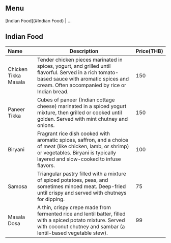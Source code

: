 ## Menu

[Indian Food](#Indian Food) | ...

## Indian Food 
| Name                    | Description                       | Price(THB)    |
|:------------------------|-----------------------------------|---------------|
| Chicken Tikka Masala    | Tender chicken pieces marinated in spices, yogurt, and grilled until flavorful. Served in a rich tomato-based sauce with aromatic spices and cream. Often accompanied by rice or Indian bread.                                  | 150           |
| Paneer Tikka            | Cubes of paneer (Indian cottage cheese) marinated in a spiced yogurt mixture, then grilled or cooked until golden. Served with mint chutney and onions.                                  | 150           |
| Biryani                 | Fragrant rice dish cooked with aromatic spices, saffron, and a choice of meat (like chicken, lamb, or shrimp) or vegetables. Biryani is typically layered and slow-cooked to infuse flavors.                                  | 100           |
| Samosa                  | Triangular pastry filled with a mixture of spiced potatoes, peas, and sometimes minced meat. Deep-fried until crispy and served with chutneys for dipping.                                  | 75            |
| Masala Dosa             | A thin, crispy crepe made from fermented rice and lentil batter, filled with a spiced potato mixture. Served with coconut chutney and sambar (a lentil-based vegetable stew).                                  | 99            |
